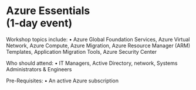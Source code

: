 Azure Essentials<br>(1-day event)
================================

 Workshop topics include:
•	Azure Global Foundation Services, Azure Virtual Network, Azure Compute, Azure Migration, Azure Resource Manager (ARM) Templates, Application Migration Tools, Azure Security Center

Who should attend:
•	IT Managers, Active Directory, network, Systems Administrators & Engineers


Pre-Requisites:
•	An active Azure subscription
